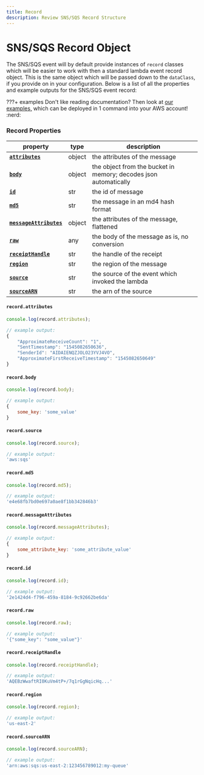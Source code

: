 ```yaml
---
title: Record
description: Review SNS/SQS Record Structure
---
```


# SNS/SQS Record Object

The SNS/SQS event will by default provide instances of `record` classes which will be easier to work with then a standard lambda event record object. This is the same object which will be passed down to the `dataClass`, if you provide on in your configuration. Below is a list of all the properties and example outputs for the SNS/SQS event record:

???+ examples
    Don't like reading documentation? Then look at [our examples,](https://github.com/syngenta/acai-js-docs/blob/main/examples/sns-sqs) which can be deployed in 1 command into your AWS account! :nerd:

### Record Properties

| property                                                                    | type   | description                                                      |
|-----------------------------------------------------------------------------|--------|------------------------------------------------------------------|
| **[`attributes`]({{web.url}}/sqs/record/#record.attributes)**               | object | the attributes of the message                                    |
| **[`body`]({{web.url}}/sqs/record/#record.body)**                           | object | the object from the bucket in memory; decodes json automatically |
| **[`id`]({{web.url}}/sqs/record/#record.id)**                               | str    | the id of message                                                |
| **[`md5`]({{web.url}}/sqs/record/#record.md5)**                             | str    | the message in an md4 hash format                                |
| **[`messageAttributes`]({{web.url}}/sqs/record/#record.messageAttributes)** | object | the attributes of the message, flattened                         |
| **[`raw`]({{web.url}}/sqs/record/#record.raw)**                             | any    | the body of the message as is, no conversion                     |
| **[`receiptHandle`]({{web.url}}/sqs/record/#record.receiptHandle)**         | str    | the handle of the receipt                                        |
| **[`region`]({{web.url}}/sqs/record/#record.region)**                       | str    | the region of the message                                        |
| **[`source`]({{web.url}}/sqs/record/#record.source)**                       | str    | the source of the event which invoked the lambda                 |
| **[`sourceARN`]({{web.url}}/sqs/record/#record.sourceARN)**                 | str    | the arn of the source                                            |

#### `record.attributes`

```javascript
console.log(record.attributes);

// example output:
{
    "ApproximateReceiveCount": "1",
    "SentTimestamp": "1545082650636",
    "SenderId": "AIDAIENQZJOLO23YVJ4VO",
    "ApproximateFirstReceiveTimestamp": "1545082650649"
}
```

#### `record.body`

```javascript
console.log(record.body);

// example output:
{
    some_key: 'some_value'
}
```

#### `record.source`

```javascript
console.log(record.source);

// example output:
'aws:sqs'
```

#### `record.md5`

```javascript
console.log(record.md5);

// example output:
'e4e68fb7bd0e697a0ae8f1bb342846b3'
```

#### `record.messageAttributes`

```javascript
console.log(record.messageAttributes);

// example output:
{
    some_attribute_key: 'some_attribute_value'
}
```

#### `record.id`

```javascript
console.log(record.id);

// example output:
'2e1424d4-f796-459a-8184-9c92662be6da'
```

#### `record.raw`

```javascript
console.log(record.raw);

// example output:
'{"some_key": "some_value"}'
```

#### `record.receiptHandle`

```javascript
console.log(record.receiptHandle);

// example output:
'AQEBzWwaftRI0KuVm4tP+/7q1rGgNqicHq...'
```

#### `record.region`

```javascript
console.log(record.region);

// example output:
'us-east-2'
```

#### `record.sourceARN`

```javascript
console.log(record.sourceARN);

// example output:
'arn:aws:sqs:us-east-2:123456789012:my-queue'
```
